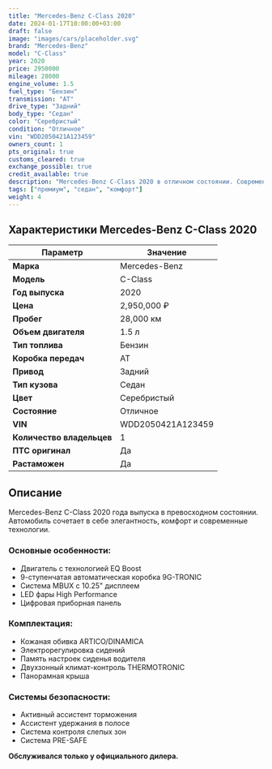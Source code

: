 ```yaml
---
title: "Mercedes-Benz C-Class 2020"
date: 2024-01-17T10:00:00+03:00
draft: false
image: "images/cars/placeholder.svg"
brand: "Mercedes-Benz"
model: "C-Class"
year: 2020
price: 2950000
mileage: 28000
engine_volume: 1.5
fuel_type: "Бензин"
transmission: "AT"
drive_type: "Задний"
body_type: "Седан"
color: "Серебристый"
condition: "Отличное"
vin: "WDD2050421A123459"
owners_count: 1
pts_original: true
customs_cleared: true
exchange_possible: true
credit_available: true
description: "Mercedes-Benz C-Class 2020 в отличном состоянии. Современный дизайн и технологии."
tags: ["премиум", "седан", "комфорт"]
weight: 4
---
```


## Характеристики Mercedes-Benz C-Class 2020

| Параметр | Значение |
|----------|----------|
| **Марка** | Mercedes-Benz |
| **Модель** | C-Class |
| **Год выпуска** | 2020 |
| **Цена** | 2,950,000 ₽ |
| **Пробег** | 28,000 км |
| **Объем двигателя** | 1.5 л |
| **Тип топлива** | Бензин |
| **Коробка передач** | AT |
| **Привод** | Задний |
| **Тип кузова** | Седан |
| **Цвет** | Серебристый |
| **Состояние** | Отличное |
| **VIN** | WDD2050421A123459 |
| **Количество владельцев** | 1 |
| **ПТС оригинал** | Да |
| **Растаможен** | Да |

## Описание

Mercedes-Benz C-Class 2020 года выпуска в превосходном состоянии. Автомобиль сочетает в себе элегантность, комфорт и современные технологии.

### Основные особенности:
- Двигатель с технологией EQ Boost
- 9-ступенчатая автоматическая коробка 9G-TRONIC
- Система MBUX с 10.25" дисплеем
- LED фары High Performance
- Цифровая приборная панель

### Комплектация:
- Кожаная обивка ARTICO/DINAMICA
- Электрорегулировка сидений
- Память настроек сиденья водителя
- Двухзонный климат-контроль THERMOTRONIC
- Панорамная крыша

### Системы безопасности:
- Активный ассистент торможения
- Ассистент удержания в полосе
- Система контроля слепых зон
- Система PRE-SAFE

**Обслуживался только у официального дилера.**
